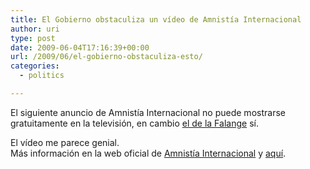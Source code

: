 ```yaml
---
title: El Gobierno obstaculiza un vídeo de Amnistía Internacional
author: uri
type: post
date: 2009-06-04T17:16:39+00:00
url: /2009/06/el-gobierno-obstaculiza-esto/
categories:
  - politics

---
```

El siguiente anuncio de Amnistía Internacional no puede mostrarse gratuitamente en la televisión, en cambio [el de la Falange][1] sí.

<p style="text-align: center;">
</p>

El vídeo me parece genial.  
Más información en la web oficial de [Amnistía Internacional][2] y [aquí][3].

 [1]: https://www.youtube.com/watch?v=qAbHcv7IfHI&feature=player_embedded
 [2]: https://www.es.amnesty.org/nc/noticias/noticias/articulo/el-gobierno-obstaculiza-la-emision-del-spot-de-amnistia-internacional-el-poder-de-tu-voz-desde-hac/
 [3]: https://ibasque.com/el-poder-de-tu-voz-amnistia-internacional/